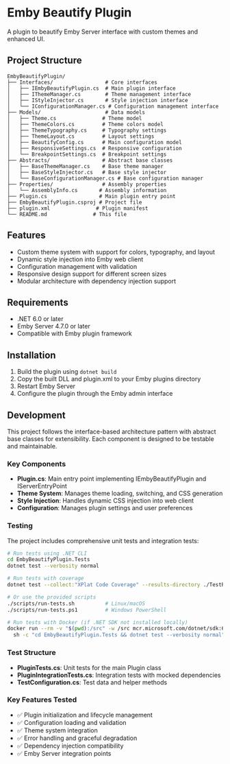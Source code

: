 # Emby Beautify Plugin

A plugin to beautify Emby Server interface with custom themes and enhanced UI.

## Project Structure

```
EmbyBeautifyPlugin/
├── Interfaces/                 # Core interfaces
│   ├── IEmbyBeautifyPlugin.cs  # Main plugin interface
│   ├── IThemeManager.cs        # Theme management interface
│   ├── IStyleInjector.cs       # Style injection interface
│   └── IConfigurationManager.cs # Configuration management interface
├── Models/                     # Data models
│   ├── Theme.cs               # Theme model
│   ├── ThemeColors.cs         # Theme colors model
│   ├── ThemeTypography.cs     # Typography settings
│   ├── ThemeLayout.cs         # Layout settings
│   ├── BeautifyConfig.cs      # Main configuration model
│   ├── ResponsiveSettings.cs  # Responsive configuration
│   └── BreakpointSettings.cs  # Breakpoint settings
├── Abstracts/                 # Abstract base classes
│   ├── BaseThemeManager.cs    # Base theme manager
│   ├── BaseStyleInjector.cs   # Base style injector
│   └── BaseConfigurationManager.cs # Base configuration manager
├── Properties/                # Assembly properties
│   └── AssemblyInfo.cs       # Assembly information
├── Plugin.cs                 # Main plugin entry point
├── EmbyBeautifyPlugin.csproj # Project file
├── plugin.xml               # Plugin manifest
└── README.md               # This file
```

## Features

- Custom theme system with support for colors, typography, and layout
- Dynamic style injection into Emby web client
- Configuration management with validation
- Responsive design support for different screen sizes
- Modular architecture with dependency injection support

## Requirements

- .NET 6.0 or later
- Emby Server 4.7.0 or later
- Compatible with Emby plugin framework

## Installation

1. Build the plugin using `dotnet build`
2. Copy the built DLL and plugin.xml to your Emby plugins directory
3. Restart Emby Server
4. Configure the plugin through the Emby admin interface

## Development

This project follows the interface-based architecture pattern with abstract base classes for extensibility. Each component is designed to be testable and maintainable.

### Key Components

- **Plugin.cs**: Main entry point implementing IEmbyBeautifyPlugin and IServerEntryPoint
- **Theme System**: Manages theme loading, switching, and CSS generation
- **Style Injection**: Handles dynamic CSS injection into web client
- **Configuration**: Manages plugin settings and user preferences

### Testing

The project includes comprehensive unit tests and integration tests:

```bash
# Run tests using .NET CLI
cd EmbyBeautifyPlugin.Tests
dotnet test --verbosity normal

# Run tests with coverage
dotnet test --collect:"XPlat Code Coverage" --results-directory ./TestResults

# Or use the provided scripts
./scripts/run-tests.sh          # Linux/macOS
./scripts/run-tests.ps1         # Windows PowerShell

# Run tests with Docker (if .NET SDK not installed locally)
docker run --rm -v "$(pwd):/src" -w /src mcr.microsoft.com/dotnet/sdk:6.0 \
  sh -c "cd EmbyBeautifyPlugin.Tests && dotnet test --verbosity normal"
```

### Test Structure

- **PluginTests.cs**: Unit tests for the main Plugin class
- **PluginIntegrationTests.cs**: Integration tests with mocked dependencies
- **TestConfiguration.cs**: Test data and helper methods

### Key Features Tested

- ✅ Plugin initialization and lifecycle management
- ✅ Configuration loading and validation
- ✅ Theme system integration
- ✅ Error handling and graceful degradation
- ✅ Dependency injection compatibility
- ✅ Emby Server integration points